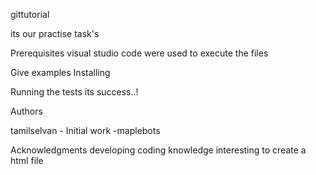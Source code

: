 gittutorial

its our practise task's

Prerequisites
visual studio code were used to execute the files

Give examples
Installing

Running the tests
its success..!

Authors

tamilselvan - Initial work -maplebots

Acknowledgments
developing coding knowledge
interesting to create a html file
